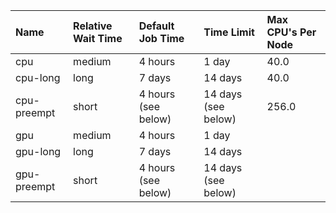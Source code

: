 | Name        | Relative Wait Time   | Default Job Time    | Time Limit          | Max CPU's Per Node   |
|:------------|:---------------------|:--------------------|:--------------------|:---------------------|
| cpu         | medium               | 4 hours             | 1 day               | 40.0                 |
| cpu-long    | long                 | 7 days              | 14 days             | 40.0                 |
| cpu-preempt | short                | 4 hours (see below) | 14 days (see below) | 256.0                |
| gpu         | medium               | 4 hours             | 1 day               |                      |
| gpu-long    | long                 | 7 days              | 14 days             |                      |
| gpu-preempt | short                | 4 hours (see below) | 14 days (see below) |                      |